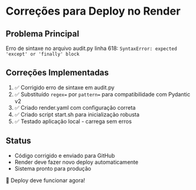 # Correções para Deploy no Render

## Problema Principal
Erro de sintaxe no arquivo audit.py linha 618: `SyntaxError: expected 'except' or 'finally' block`

## Correções Implementadas
1. ✅ Corrigido erro de sintaxe em audit.py
2. ✅ Substituído `regex=` por `pattern=` para compatibilidade com Pydantic v2
3. ✅ Criado render.yaml com configuração correta
4. ✅ Criado script start.sh para inicialização robusta
5. ✅ Testado aplicação local - carrega sem erros

## Status
- Código corrigido e enviado para GitHub
- Render deve fazer novo deploy automaticamente
- Sistema pronto para produção

🚀 Deploy deve funcionar agora! 